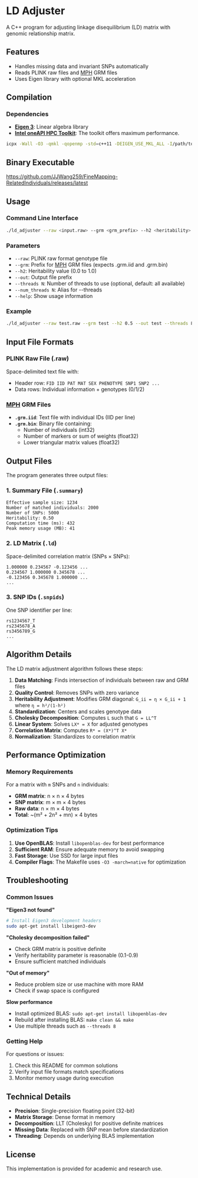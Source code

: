 # LD Adjuster

A C++ program for adjusting linkage disequilibrium (LD) matrix with genomic relationship matrix.

## Features

- Handles missing data and invariant SNPs automatically
- Reads PLINK raw files and [MPH](https://jiang18.github.io/mph/) GRM files
- Uses Eigen library with optional MKL acceleration

## Compilation

### Dependencies
- [**Eigen 3**](https://eigen.tuxfamily.org/index.php?title=Main_Page): Linear algebra library
- [**Intel oneAPI HPC Toolkit**](https://www.intel.com/content/www/us/en/developer/tools/oneapi/toolkits.html): The toolkit offers maximum performance. 

```bash
icpx -Wall -O3 -qmkl -qopenmp -std=c++11 -DEIGEN_USE_MKL_ALL -I/path/to/eigen-3.4.0 -o ld_adjuster ld_adjuster.cpp
```

## Binary Executable
https://github.com/JJWang259/FineMapping-RelatedIndividuals/releases/latest

## Usage

### Command Line Interface
```bash
./ld_adjuster --raw <input.raw> --grm <grm_prefix> --h2 <heritability> --out <output_prefix> [--threads N]
```

### Parameters
- `--raw`: PLINK raw format genotype file
- `--grm`: Prefix for [MPH](https://jiang18.github.io/mph/) GRM files (expects .grm.iid and .grm.bin)
- `--h2`: Heritability value (0.0 to 1.0)
- `--out`: Output file prefix
- `--threads N`: Number of threads to use (optional, default: all available)
- `--num_threads N`: Alias for --threads
- `--help`: Show usage information

### Example
```bash
./ld_adjuster --raw test.raw --grm test --h2 0.5 --out test --threads 8
```

## Input File Formats

### PLINK Raw File (.raw)
Space-delimited text file with:
- Header row: `FID IID PAT MAT SEX PHENOTYPE SNP1 SNP2 ...`
- Data rows: Individual information + genotypes (0/1/2)

### [MPH](https://jiang18.github.io/mph/) GRM Files
- **`.grm.iid`**: Text file with individual IDs (IID per line)
- **`.grm.bin`**: Binary file containing:
  - Number of individuals (int32)
  - Number of markers or sum of weights (float32)
  - Lower triangular matrix values (float32)

## Output Files

The program generates three output files:

### 1. Summary File (`.summary`)
```
Effective sample size: 1234
Number of matched individuals: 2000
Number of SNPs: 5000
Heritability: 0.50
Computation time (ms): 432
Peak memory usage (MB): 41
```

### 2. LD Matrix (`.ld`)
Space-delimited correlation matrix (SNPs × SNPs):
```
1.000000 0.234567 -0.123456 ...
0.234567 1.000000 0.345678 ...
-0.123456 0.345678 1.000000 ...
...
```

### 3. SNP IDs (`.snpids`)
One SNP identifier per line:
```
rs1234567_T
rs2345678_A
rs3456789_G
...
```

## Algorithm Details

The LD matrix adjustment algorithm follows these steps:

1. **Data Matching**: Finds intersection of individuals between raw and GRM files
2. **Quality Control**: Removes SNPs with zero variance
3. **Heritability Adjustment**: Modifies GRM diagonal: `G_ii = η × G_ii + 1` where `η = h²/(1-h²)`
4. **Standardization**: Centers and scales genotype data
5. **Cholesky Decomposition**: Computes `L` such that `G = LL^T`
6. **Linear System**: Solves `LX* = X` for adjusted genotypes
7. **Correlation Matrix**: Computes `R* = (X*)^T X*`
8. **Normalization**: Standardizes to correlation matrix

## Performance Optimization

### Memory Requirements
For a matrix with `m` SNPs and `n` individuals:
- **GRM matrix**: n × n × 4 bytes
- **SNP matrix**: m × m × 4 bytes  
- **Raw data**: n × m × 4 bytes
- **Total**: ~(m² + 2n² + mn) × 4 bytes

### Optimization Tips
1. **Use OpenBLAS**: Install `libopenblas-dev` for best performance
2. **Sufficient RAM**: Ensure adequate memory to avoid swapping
3. **Fast Storage**: Use SSD for large input files
4. **Compiler Flags**: The Makefile uses `-O3 -march=native` for optimization

## Troubleshooting

### Common Issues

**"Eigen3 not found"**
```bash
# Install Eigen3 development headers
sudo apt-get install libeigen3-dev
```

**"Cholesky decomposition failed"**
- Check GRM matrix is positive definite
- Verify heritability parameter is reasonable (0.1-0.9)
- Ensure sufficient matched individuals

**"Out of memory"**
- Reduce problem size or use machine with more RAM
- Check if swap space is configured

**Slow performance**
- Install optimized BLAS: `sudo apt-get install libopenblas-dev`
- Rebuild after installing BLAS: `make clean && make`
- Use multiple threads such as `--threads 8`

### Getting Help

For questions or issues:
1. Check this README for common solutions
2. Verify input file formats match specifications
3. Monitor memory usage during execution

## Technical Details

- **Precision**: Single-precision floating point (32-bit)
- **Matrix Storage**: Dense format in memory
- **Decomposition**: LLT (Cholesky) for positive definite matrices
- **Missing Data**: Replaced with SNP mean before standardization
- **Threading**: Depends on underlying BLAS implementation

## License

This implementation is provided for academic and research use.

